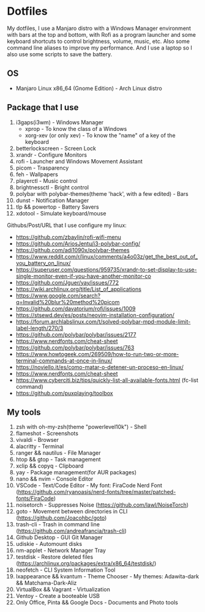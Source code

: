 # Dotfiles

My dotfiles, I use a Manjaro distro with a Windows Manager environment with bars at the top and bottom, with Rofi as a program launcher and some keyboard shortcuts to control brightness, volume, music, etc. Also some command line aliases to improve my performance. And I use a laptop so I also use some scripts to save the battery.

## OS

- Manjaro Linux x86_64 (Gnome Edition) - Arch Linux distro

## Package that I use

1. i3gaps(i3wm) - Windows Manager
    - xprop - To know the class of a Windows
    - xorg-xev (or only xev) - To know the "name" of a key of the keyboard
2. betterlockscreen - Screen Lock
3. xrandr - Configure Monitors
4. rofi - Launcher and Windows Movement Assistant
5. picom - Trasparency
6. feh - Wallpapers
7. playerctl - Music control
8. brightnessctl - Bright control
9. polybar with polybar-themes(theme 'hack', with a few edited) - Bars
10. dunst - Notification Manager
11. tlp && powertop - Battery Savers
12. xdotool - Simulate keyboard/mouse

Githubs/Post/URL that I use configure my linux:

- <https://github.com/zbaylin/rofi-wifi-menu>
- <https://github.com/AriosJentu/i3-polybar-config/>
- <https://github.com/adi1090x/polybar-themes>
- <https://www.reddit.com/r/linux/comments/a4o03z/get_the_best_out_of_you_battery_on_linux/>
- <https://superuser.com/questions/959735/xrandr-to-set-display-to-use-single-monitor-even-if-you-have-another-monitor-co>
- <https://github.com/Jguer/yay/issues/772>
- <https://wiki.archlinux.org/title/List_of_applications>
- <https://www.google.com/search?q=Invalid%20blur%20method%20picom>
- <https://github.com/davatorium/rofi/issues/1009>
- <https://stsewd.dev/es/posts/neovim-installation-configuration/>
- <https://forum.archlabslinux.com/t/solved-polybar-mpd-module-limit-label-length/270/3>
- <https://github.com/polybar/polybar/issues/2177>
- <https://www.nerdfonts.com/cheat-sheet>
- <https://github.com/polybar/polybar/issues/763>
- <https://www.howtogeek.com/269509/how-to-run-two-or-more-terminal-commands-at-once-in-linux/>
- <https://noviello.it/es/como-matar-o-detener-un-proceso-en-linux/>
- <https://www.nerdfonts.com/cheat-sheet>
- <https://www.cyberciti.biz/tips/quickly-list-all-available-fonts.html> (fc-list command)
- <https://github.com/puxplaying/toolbox>

## My tools

1. zsh with oh-my-zsh(theme "powerlevel10k") - Shell
2. flameshot - Screenshots
3. vivaldi - Browser
4. alacritty - Terminal
5. ranger && nautilus - File Manager
6. htop && gtop - Task management
7. xclip && copyq - Clipboard
8. yay - Package management(for AUR packages)
9. nano && nvim - Console Editor
10. VSCode - Text/Code Editor - My font: FiraCode Nerd Font (<https://github.com/ryanoasis/nerd-fonts/tree/master/patched-fonts/FiraCode>)
11. noisetorch - Suppresses Noise (<https://github.com/lawl/NoiseTorch>)
12. goto - Movement between directories in CLI (<https://github.com/Joacohbc/goto>)
13. trash-cli - Trash in command line (<https://github.com/andreafrancia/trash-cli>)
14. Github Desktop - GUI Git Manager
15. udiskie - Automount disks
16. nm-applet - Network Manager Tray
17. testdisk - Restore deleted files (<https://archlinux.org/packages/extra/x86_64/testdisk/>)
18. neofetch - CLI System Information Tool
19. lxappearance && kvantum - Theme Chooser - My themes: Adawita-dark && Matchama-Dark-Aliz
20. VirtualBox && Vagrant - Virtualization
21. Ventoy - Create a booteable USB
22. Only Office, Pinta && Google Docs - Documents and Photo tools
